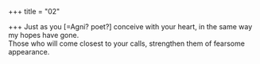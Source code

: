 +++
title = "02"

+++
Just as you [=Agni? poet?] conceive with your heart, in the same way my  hopes have gone.  
Those who will come closest to your calls, strengthen them of fearsome  appearance.  